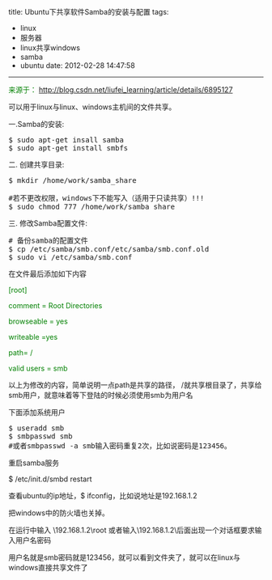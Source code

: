 title: Ubuntu下共享软件Samba的安装与配置
tags:
  - linux
  - 服务器
  - linux共享windows
  - samba
  - ubuntu
date: 2012-02-28 14:47:58
---

<span style="color: #008000;">来源于： http://blog.csdn.net/liufei_learning/article/details/6895127</span><span style="color: #008000;"> </span>

可以用于linux与linux、windows主机间的文件共享。

一.Samba的安装:

<pre class="brush:shell">$ sudo apt-get insall samba
$ sudo apt-get install smbfs</pre>

二. 创建共享目录:

<pre class="brush:shell">$ mkdir /home/work/samba_share

#若不更改权限，windows下不能写入（适用于只读共享）!!!
$ sudo chmod 777 /home/work/samba_share</pre>

三. 修改Samba配置文件:

<pre class="brush:shell"># 备份samba的配置文件
$ cp /etc/samba/smb.conf/etc/samba/smb.conf.old
$ sudo vi /etc/samba/smb.conf</pre>

在文件最后添加如下内容

<span id="more-604"></span>

<span style="color: #008000;">[root]</span>

<span style="color: #008000;">comment = Root Directories</span>

<span style="color: #008000;">browseable = yes</span>

<span style="color: #008000;">writeable =yes</span>

<span style="color: #008000;">path= /</span>

<span style="color: #008000;">valid users = smb</span>

以上为修改的内容，简单说明一点path是共享的路径， /就共享根目录了，共享给smb用户，就意味着等下登陆的时候必须使用smb为用户名

下面添加系统用户

<pre class="brush:shell">$ useradd smb
$ smbpasswd smb
#或者smbpasswd -a smb输入密码重复2次，比如说密码是123456。</pre>

重启samba服务

$ /etc/init.d/smbd restart

查看ubuntu的ip地址，$ ifconfig，比如说地址是192.168.1.2

把windows中的防火墙也关掉。

在运行中输入  \\192.168.1.2\root  或者输入\\192.168.1.2\后面出现一个对话框要求输入用户名密码

用户名就是smb密码就是123456，就可以看到文件夹了，就可以在linux与windows直接共享文件了